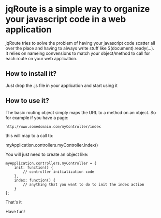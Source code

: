 jqRoute is a simple way to organize your javascript code in a web application
=============================================================================

jqRoute tries to solve the problem of having your javascript code scatter all over the place and having to always write stuff like $(document).ready(...). It relies on nameing convensions to match your object/method to call for each route on your web application.

How to install it?
------------------
Just drop the .js file in your application and start using it


How to use it?
--------------
The basic routing object simply maps the URL to a method on an object. So for example if you have a page:

    http://www.somedomain.com/myController/index

this will map to a call to:

myApplication.controllers.myController.index()

You will just need to create an object like:

    myApplication.controllers.myController = {
        init: function() { 
            // controller initialization code
        },
        index: function() {
            // anything that you want to do to init the index action
        }
    };

That's it

Have fun!